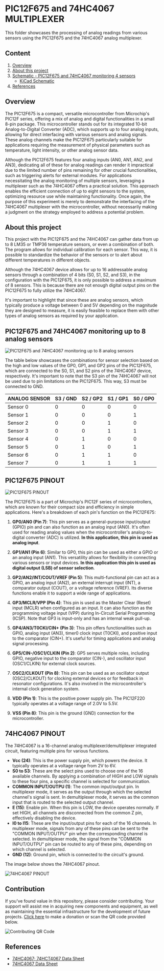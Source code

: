 # PIC12F675 and 74HC4067 MULTIPLEXER 

This folder showcases the processing of analog readings from various sensors using the PIC12F675 and the 74HC4067 analog multiplexer.


## Content

1. [Overview](#overview)
2. [About this project](#about-this-project)
3. [Schematic - PIC12F675 and 74HC4067 monitoring 4 sensors](#pic12f675-and-74HC4067-monitoring-4-sensors)
    * [KiCad Schematic](./KiCad/)
8. [References](#references)



## Overview

The PIC12F675 is a compact, versatile microcontroller from Microchip's PIC12F series, offering a mix of analog and digital functionalities in a small 8-pin package. This microcontroller stands out for its integrated 10-bit Analog-to-Digital Converter (ADC), which supports up to four analog inputs, allowing for direct interfacing with various sensors and analog signals. These analog channels make the PIC12F675 particularly suitable for applications requiring the measurement of physical parameters such as temperature, light intensity, or other analog sensor data.

Although the PIC12F675 features four analog inputs (AN0, AN1, AN2, and AN3), dedicating all of these for analog readings can render it impractical due to the limited number of pins remaining for other crucial functionalities, such as triggering alerts for external modules. For applications necessitating the analog monitoring of multiple sensors, leveraging a multiplexer such as the 74HC4067 offers a practical solution. This approach enables the efficient connection of up to eight sensors to the system, optimizing resource use while maintaining functionality. Once again, the purpose of this experiment is merely to demonstrate the interfacing of the 74HC4067 multiplexer with the microcontroller, without necessarily making a judgment on the strategy employed to address a potential problem.

## About this project 

This project with the PIC12F675 and the 74HC4067 can gather data from up to 8 LM35 or TMP36 temperature sensors, or even a combination of both. The program allows for individual calibration for each sensor. This way, it is possible to standardize the behavior of the sensors or to alert about different temperatures in different objects.

Although the 74HC4067 device allows for up to 16 addressable analog sensors through a combination of 4 bits (S0, S1, S2, and S3), in the configuration with the PIC12F675, it is only possible to address a maximum of 8 sensors. This is because there are not enough digital output pins on the PIC12F675 to fully utilize the 74HC4067.

It's important to highlight that since these are analog sensors, which typically produce a voltage between 0 and 5V depending on the magnitude they are designed to measure, it is easily feasible to replace them with other types of analog sensors as required by your application.


## PIC12F675 and 74HC4067 monitoring up to 8 analog sensors


![PIC12F675 and 74HC4067 monitoring up to 8 analog sensors](./SCHEMATIC_pic12f675_74hc4067_4_sensors.jpg)


The table below showcases the combinations for sensor selection based on the high and low values of the GP0, GP1, and GP2 pins of the PIC12F675, which are connected to the S0, S1, and S2 pins of the 74HC4067 device, respectively. It's important to note that the S3 pin of the 74HC4067 will not be used due to pin limitations on the PIC12F675. This way, S3 must be connected to GND.


| ANALOG SENSOR |  S3 / GND  |  S2 / GP2  |  S1 / GP1 | S0 / GP0 |   
| --------------| -----------| ---------  | --------- | -------- |
| Sensor 0      |     0      |     0      |    0      |     0    |
| Sensor 1      |     0      |     0      |    0      |     1    |
| Sensor 2      |     0      |     0      |    1      |     0    |
| Sensor 3      |     0      |     0      |    1      |     1    |
| Sensor 4      |     0      |     1      |    0      |     0    |
| Sensor 5      |     0      |     1      |    0      |     1    |
| Sensor 6      |     0      |     1      |    1      |     0    |
| Sensor 7      |     0      |     1      |    1      |     1    |


## PIC12F675 PINOUT

![PIC12F675 PINOUT](../../../images/PIC12F675_PINOUT.png)


The PIC12F675 is a part of Microchip's PIC12F series of microcontrollers, which are known for their compact size and efficiency in simple applications. Here's a breakdown of each pin's function on the PIC12F675:

1. **GP0/AN0 (Pin 7)**: This pin serves as a general-purpose input/output (GPIO) pin and can also function as an analog input (AN0). It's often used for reading analog values when the microcontroller's analog-to-digital converter (ADC) is utilized. **In this application, this pin is used as analog input**.

2. **GP1/AN1 (Pin 6)**: Similar to GP0, this pin can be used as either a GPIO or an analog input (AN1). This versatility allows for flexibility in connecting various sensors or input devices. **In this application this pin is used as digital output (LSB) of sensor selection**. 

3. **GP2/AN2/INT/COUT/VREF (Pin 5)**: This multi-functional pin can act as a GPIO, an analog input (AN2), an external interrupt input (INT), a comparator output (COUT), or a voltage reference (VREF). Its diverse functions enable it to support a wide range of applications.

4. **GP3/MCLR/VPP (Pin 4)**: This pin is used as the Master Clear (Reset) input (MCLR) when configured as an input. It can also function as the programming voltage input (VPP) during In-Circuit Serial Programming (ICSP). Note that GP3 is input-only and has an internal weak pull-up.

5. **GP4/AN3/T0CKI/CIN+ (Pin 3)**: This pin offers functionalities such as GPIO, analog input (AN3), timer0 clock input (T0CKI), and positive input to the comparator (CIN+). It's useful for timing applications and analog signal processing.

6. **GP5/CIN-/OSC1/CLKIN (Pin 2)**: GP5 serves multiple roles, including GPIO, negative input to the comparator (CIN-), and oscillator input (OSC1/CLKIN) for external clock sources.

7. **OSC2/CLKOUT (Pin 8)**: This pin can be used as an oscillator output (OSC2/CLKOUT) for clocking external devices or for feedback in resonator configurations. It's also involved in the microcontroller's internal clock generation system.

8. **VDD (Pin 1)**: This is the positive power supply pin. The PIC12F220 typically operates at a voltage range of 2.0V to 5.5V.

9. **VSS (Pin 8)**: This pin is the ground (GND) connection for the microcontroller.


## 74HC4067 PINOUT 

The 74HC4067 is a 16-channel analog multiplexer/demultiplexer integrated circuit, featuring multiple pins for various functions. 

- **Vcc (24)**: This is the power supply pin, which powers the device. It typically operates at a voltage range from 2V to 6V.
-  **S0 to S3**: These are the select pins used to choose one of the 16 available channels. By applying a combination of HIGH and LOW signals to these four pins, a specific channel is selected for communication.
-  **COMMON INPUT/OUTPU (1)**: The common input/output pin. In multiplexer mode, it serves as the output through which the selected channel's signal is sent. In demultiplexer mode, it serves as the common input that is routed to the selected output channel.
-  **E (15)**: Enable pin. When this pin is LOW, the device operates normally. If set HIGH, all channels are disconnected from the common Z pin, effectively disabling the device.
-  **I0 to I15**: These are the input/output pins for each of the 16 channels. In multiplexer mode, signals from any of these pins can be sent to the "COMMON INPUT/OUTPU" pin when the corresponding channel is selected. In demultiplexer mode, the signal from the "COMMON INPUT/OUTPU" pin can be routed to any of these pins, depending on which channel is selected.
-  **GND (12)**: Ground pin, which is connected to the circuit's ground.

The image below shows the 74HC4067 pinout.

![74HC4067 PINOUT](../../../images/74HC4067_PINOUT.png)


## Contribution

If you've found value in this repository, please consider contributing. Your support will assist me in acquiring new components and equipment, as well as maintaining the essential infrastructure for the development of future projects. [Click here](https://www.paypal.com/donate/?business=LLV4PHKTXC4JW&no_recurring=0&item_name=Your+support+will+assist+me+in++maintaining+the+essential+infrastructure+for+the+development+of+future+projects.+&currency_code=BRL) to make a donation or scan the QR code provided below. 

![Contributing QR Code](../../../images/under_construction.png)



## References

- [74HC4067; 74HCT4067 Data Sheet](https://www.mouser.com/datasheet/2/302/74HC_HCT4067-224948.pdf)
- [74HC4067 Data Sheet](https://www.ti.com/lit/ds/symlink/cd74hc4067.pdf?ts=1712408119726&ref_url=https%253A%252F%252Fwww.ti.com%252Fproduct%252FCD74HC4067%253Futm_source%253Dgoogle%2526utm_medium%253Dcpc%2526utm_campaign%253Dasc-int-null-44700045336317248_prodfolderdynamic-cpc-pf-google-wwe_int%2526utm_content%253Dprodfolddynamic%2526ds_k%253DDYNAMIC+SEARCH+ADS%2526DCM%253Dyes%2526gad_source%253D1%2526gclid%253DCj0KCQjw5cOwBhCiARIsAJ5njua--idu3oMmmJlBPdJG1XiHKPkUcuo6TcF6jwI5wmPTOeduiskG2oAaAoujEALw_wcB%2526gclsrc%253Daw.ds)
